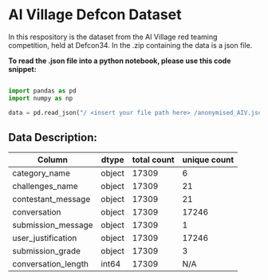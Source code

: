 # AI Village Defcon Dataset
In this respository is the dataset from the AI Village red teaming competition, held at Defcon34. In the .zip containing the data is a json file. 

**To read the .json file into a python notebook, please use this code snippet:**

```python

import pandas as pd 
import numpy as np

data = pd.read_json("/ <insert your file path here> /anonymised_AIV.json")

```

## **Data Description:**

| Column | dtype | total count | unique count |
|---------|---------|---------| ---------|
| category_name    | object   | 17309   | 6 |
| challenges_name    | object   | 17309   | 21   |
| contestant_message    | object   | 17309   | 21 |
| conversation   | object   | 17309   | 17246 |
| submission_message    | object   | 17309   | 1 |
| user_justification   | object   | 17309   | 17246 |
| submission_grade   | object   | 17309   | 3 |
| conversation_length    | int64   | 17309  | N/A |
